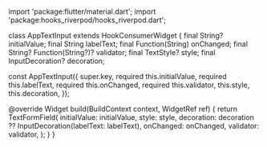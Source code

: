 import 'package:flutter/material.dart';
import 'package:hooks_riverpod/hooks_riverpod.dart';

class AppTextInput extends HookConsumerWidget {
  final String? initialValue;
  final String labelText;
  final Function(String) onChanged;
  final String? Function(String?)? validator;
  final TextStyle? style;
  final InputDecoration? decoration;

  const AppTextInput({
    super.key,
    required this.initialValue,
    required this.labelText,
    required this.onChanged,
    required this.validator,
    this.style,
    this.decoration,
  });

  @override
  Widget build(BuildContext context, WidgetRef ref) {
    return TextFormField(
      initialValue: initialValue,
      style: style,
      decoration: decoration ?? InputDecoration(labelText: labelText),
      onChanged: onChanged,
      validator: validator,
    );
  }
}
